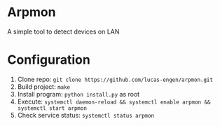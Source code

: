 # Arpmon
A simple tool to detect devices on LAN

# Configuration
  1) Clone repo: ```git clone https://github.com/lucas-engen/arpmon.git```
  2) Build project: ```make```
  3) Install program: ```python install.py``` as root
  4) Execute: ```systemctl daemon-reload && systemctl enable arpmon && systemctl start arpmon```
  5) Check service status: ```systemctl status arpmon```

